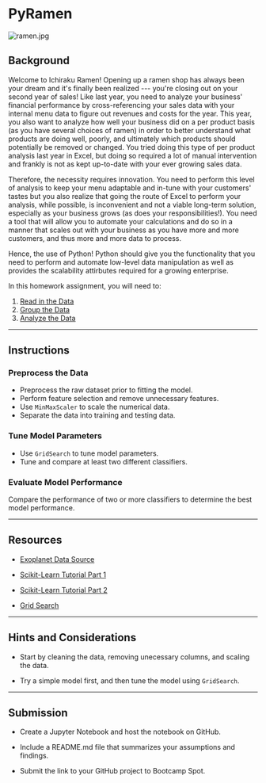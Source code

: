 # PyRamen

![ramen.jpg](Images/ramen.jpg)

## Background

Welcome to Ichiraku Ramen! Opening up a ramen shop has always been your dream and it's finally been realized --- you're closing out on your second year of sales!
Like last year, you need to analyze your business' financial performance by cross-referencing your sales data with your internal menu data to figure out revenues
and costs for the year. This year, you also want to analyze how well your business did on a per product basis (as you have several choices of ramen) in order to 
better understand what products are doing well, poorly, and ultimately which products should potentially be removed or changed. You tried doing this type of per
product analysis last year in Excel, but doing so required a lot of manual intervention and frankly is not as kept up-to-date with your ever growing sales data.

Therefore, the necessity requires innovation. You need to perform this level of analysis to keep your menu adaptable and in-tune with your customers' tastes but
you also realize that going the route of Excel to perform your analysis, while possible, is inconvenient and not a viable long-term solution, especially as your 
business grows (as does your responsibilities!). You need a tool that will allow you to automate your calculations and do so in a manner that scales out with your
business as you have more and more customers, and thus more and more data to process. 

Hence, the use of Python! Python should give you the functionality that you need to perform and automate low-level data manipulation as well as provides the 
scalability attirbutes required for a growing enterprise. 

In this homework assignment, you will need to:

1. [Read in the Data](#Preprocessing)
2. [Group the Data](#Tune-Model-Parameters)
3. [Analyze the Data](#Evaluate-Model-Performance)

- - -

## Instructions

### Preprocess the Data
* Preprocess the raw dataset prior to fitting the model.
* Perform feature selection and remove unnecessary features.
* Use `MinMaxScaler` to scale the numerical data.
* Separate the data into training and testing data.

### Tune Model Parameters

* Use `GridSearch` to tune model parameters.
* Tune and compare at least two different classifiers.

### Evaluate Model Performance

Compare the performance of two or more classifiers to determine the best model performance.

- - -

## Resources

* [Exoplanet Data Source](https://www.kaggle.com/nasa/kepler-exoplanet-search-results)

* [Scikit-Learn Tutorial Part 1](https://www.youtube.com/watch?v=4PXAztQtoTg)

* [Scikit-Learn Tutorial Part 2](https://www.youtube.com/watch?v=gK43gtGh49o&t=5858s)

* [Grid Search](https://scikit-learn.org/stable/modules/grid_search.html)

- - -

## Hints and Considerations

* Start by cleaning the data, removing unecessary columns, and scaling the data.

* Try a simple model first, and then tune the model using `GridSearch`.

- - -

## Submission

* Create a Jupyter Notebook and host the notebook on GitHub.

* Include a README.md file that summarizes your assumptions and findings.

* Submit the link to your GitHub project to Bootcamp Spot.